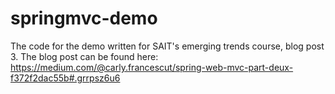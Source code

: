 # springmvc-demo
The code for the demo written for SAIT's emerging trends course, blog post 3. The blog post can be found here: https://medium.com/@carly.francescut/spring-web-mvc-part-deux-f372f2dac55b#.grrpsz6u6

